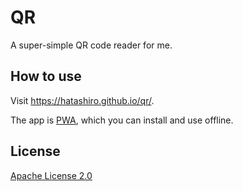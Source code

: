 # QR

A super-simple QR code reader for me.

## How to use

Visit https://hatashiro.github.io/qr/.

The app is [PWA](https://web.dev/progressive-web-apps/), which you can install and use offline.

## License

[Apache License 2.0](LICENSE)
